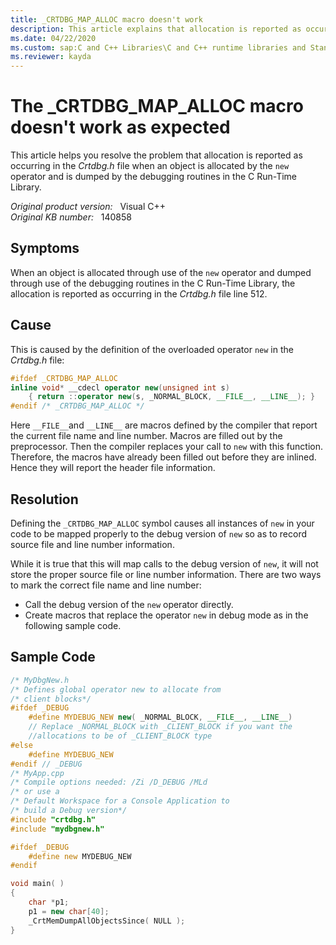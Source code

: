 ```yaml
---
title: _CRTDBG_MAP_ALLOC macro doesn't work
description: This article explains that allocation is reported as occurring in the Crtdbg.h file on line 512 when an object is allocated by using the new operator and is dumped by using the debugging routines in the C Run-Time Library.
ms.date: 04/22/2020
ms.custom: sap:C and C++ Libraries\C and C++ runtime libraries and Standard Template Library (STL)
ms.reviewer: kayda
---
```

# The _CRTDBG_MAP_ALLOC macro doesn't work as expected

This article helps you resolve the problem that allocation is reported as occurring in the *Crtdbg.h* file when an object is allocated by the `new` operator and is dumped by the debugging routines in the C Run-Time Library.

_Original product version:_ &nbsp; Visual C++  
_Original KB number:_ &nbsp; 140858

## Symptoms

When an object is allocated through use of the `new` operator and dumped through use of the debugging routines in the C Run-Time Library, the allocation is reported as occurring in the *Crtdbg.h* file line 512.

## Cause

This is caused by the definition of the overloaded operator `new` in the *Crtdbg.h* file:

```cpp
#ifdef _CRTDBG_MAP_ALLOC
inline void* __cdecl operator new(unsigned int s)
    { return ::operator new(s, _NORMAL_BLOCK, __FILE__, __LINE__); }
#endif /* _CRTDBG_MAP_ALLOC */
```

Here `__FILE__`and `__LINE__` are macros defined by the compiler that report the current file name and line number. Macros are filled out by the preprocessor. Then the compiler replaces your call to `new` with this function. Therefore, the macros have already been filled out before they are inlined. Hence they will report the header file information.

## Resolution

Defining the `_CRTDBG_MAP_ALLOC` symbol causes all instances of `new` in your code to be mapped properly to the debug version of `new` so as to record source file and line number information.

While it is true that this will map calls to the debug version of `new`, it will not store the proper source file or line number information. There are two ways to mark the correct file name and line number:

- Call the debug version of the `new` operator directly.
- Create macros that replace the operator `new` in debug mode as in the following sample code.

## Sample Code

```cpp
/* MyDbgNew.h
/* Defines global operator new to allocate from
/* client blocks*/
#ifdef _DEBUG
    #define MYDEBUG_NEW new( _NORMAL_BLOCK, __FILE__, __LINE__)
    // Replace _NORMAL_BLOCK with _CLIENT_BLOCK if you want the
    //allocations to be of _CLIENT_BLOCK type
#else
    #define MYDEBUG_NEW
#endif // _DEBUG
/* MyApp.cpp
/* Compile options needed: /Zi /D_DEBUG /MLd
/* or use a
/* Default Workspace for a Console Application to
/* build a Debug version*/
#include "crtdbg.h"
#include "mydbgnew.h"

#ifdef _DEBUG
    #define new MYDEBUG_NEW
#endif

void main( )
{
    char *p1;
    p1 = new char[40];
    _CrtMemDumpAllObjectsSince( NULL );
}
```
